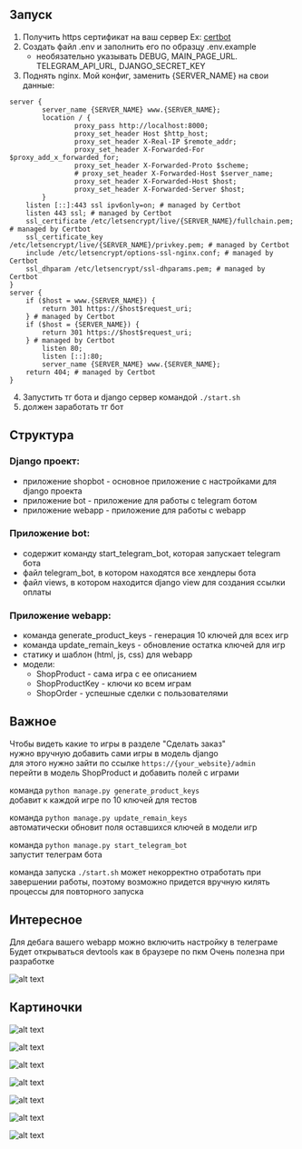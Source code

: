 ## Запуск
1) Получить https сертификат на ваш сервер Ex: [certbot](https://certbot.eff.org)
2) Создать файл .env и заполнить его по образцу .env.example
    - необязательно указывать DEBUG, MAIN_PAGE_URL. TELEGRAM_API_URL, DJANGO_SECRET_KEY
3) Поднять nginx. Мой конфиг, заменить {SERVER_NAME} на свои данные:
```
server {
        server_name {SERVER_NAME} www.{SERVER_NAME};
        location / {
                proxy_pass http://localhost:8000;
                proxy_set_header Host $http_host;
                proxy_set_header X-Real-IP $remote_addr;
                proxy_set_header X-Forwarded-For $proxy_add_x_forwarded_for;
                proxy_set_header X-Forwarded-Proto $scheme;
                # proxy_set_header X-Forwarded-Host $server_name;
                proxy_set_header X-Forwarded-Host $host;
                proxy_set_header X-Forwarded-Server $host;
        }
    listen [::]:443 ssl ipv6only=on; # managed by Certbot
    listen 443 ssl; # managed by Certbot
    ssl_certificate /etc/letsencrypt/live/{SERVER_NAME}/fullchain.pem; # managed by Certbot
    ssl_certificate_key /etc/letsencrypt/live/{SERVER_NAME}/privkey.pem; # managed by Certbot
    include /etc/letsencrypt/options-ssl-nginx.conf; # managed by Certbot
    ssl_dhparam /etc/letsencrypt/ssl-dhparams.pem; # managed by Certbot
}
server {
    if ($host = www.{SERVER_NAME}) {
        return 301 https://$host$request_uri;
    } # managed by Certbot
    if ($host = {SERVER_NAME}) {
        return 301 https://$host$request_uri;
    } # managed by Certbot
        listen 80;
        listen [::]:80;
        server_name {SERVER_NAME} www.{SERVER_NAME};
    return 404; # managed by Certbot
}
```
4) Запустить тг бота и django сервер командой
 `./start.sh`
5) должен заработать тг бот 


## Структура


### Django проект:
- приложение shopbot - основное приложение с настройками для django проекта
- приложение bot - приложение для работы с telegram ботом
- приложение webapp - приложение для работы с webapp


### Приложение bot:
- содержит команду start_telegram_bot, которая запускает telegram бота
- файл telegram_bot, в котором находятся все хендлеры бота
- файл views, в котором находится django view для создания ссылки оплаты


### Приложение webapp: 
- команда generate_product_keys - генерация 10 ключей для всех игр 
- команда update_remain_keys - обновление остатка ключей для игр
- статику и шаблон (html, js, css) для webapp 
- модели:
    - ShopProduct - сама игра с ее описанием
    - ShopProductKey - ключи ко всем играм
    - ShopOrder - успешные сделки с пользователями


## Важное

Чтобы видеть какие то игры в разделе "Сделать заказ"  
нужно вручную добавить сами игры в модель django  
для этого нужно зайти по ссылке `https://{your_website}/admin`  
перейти в модель ShopProduct и добавить полей с играми

команда `python manage.py generate_product_keys`   
добавит к каждой игре по 10 ключей для тестов


команда `python manage.py update_remain_keys`   
автоматически обновит поля оставшихся ключей в модели игр

команда `python manage.py start_telegram_bot`   
запустит телеграм бота

команда запуска `./start.sh` может некорректно отработать при  
завершении работы, поэтому возможно придется вручную килять   
процессы для повторного запуска


## Интересное

Для дебага вашего webapp можно включить настройку в телеграме
Будет открываться devtools как в браузере по пкм 
Очень полезна при разработке 

![alt text](data/image.png)


## Картиночки 
![alt text](data/image-1.png)

![alt text](data/image-2.png)

![alt text](data/image-3.png)

![alt text](data/image-4.png)

![alt text](data/image-5.png)

![alt text](data/image-6.png)

![alt text](data/image-7.png)
